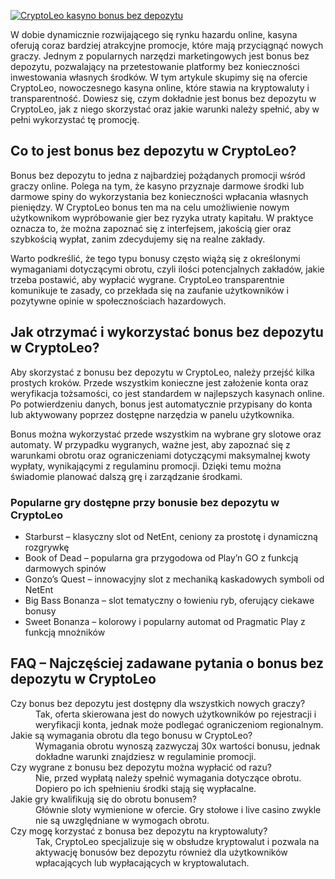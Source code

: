 [![CryptoLeo kasyno bonus bez depozytu](https://123-caf.pages.dev/gitsignup.png)](https://vrmoo.ru/Bt82HjjY)

<p>W dobie dynamicznie rozwijającego się rynku hazardu online, kasyna oferują coraz bardziej atrakcyjne promocje, które mają przyciągnąć nowych graczy. Jednym z popularnych narzędzi marketingowych jest bonus bez depozytu, pozwalający na przetestowanie platformy bez konieczności inwestowania własnych środków. W tym artykule skupimy się na ofercie CryptoLeo, nowoczesnego kasyna online, które stawia na kryptowaluty i transparentność. Dowiesz się, czym dokładnie jest bonus bez depozytu w CryptoLeo, jak z niego skorzystać oraz jakie warunki należy spełnić, aby w pełni wykorzystać tę promocję.</p>  <h2>Co to jest bonus bez depozytu w CryptoLeo?</h2> <p>Bonus bez depozytu to jedna z najbardziej pożądanych promocji wśród graczy online. Polega na tym, że kasyno przyznaje darmowe środki lub darmowe spiny do wykorzystania bez konieczności wpłacania własnych pieniędzy. W CryptoLeo bonus ten ma na celu umożliwienie nowym użytkownikom wypróbowanie gier bez ryzyka utraty kapitału. W praktyce oznacza to, że można zapoznać się z interfejsem, jakością gier oraz szybkością wypłat, zanim zdecydujemy się na realne zakłady.</p> <p>Warto podkreślić, że tego typu bonusy często wiążą się z określonymi wymaganiami dotyczącymi obrotu, czyli ilości potencjalnych zakładów, jakie trzeba postawić, aby wypłacić wygrane. CryptoLeo transparentnie komunikuje te zasady, co przekłada się na zaufanie użytkowników i pozytywne opinie w społecznościach hazardowych.</p>  <h2>Jak otrzymać i wykorzystać bonus bez depozytu w CryptoLeo?</h2> <p>Aby skorzystać z bonusu bez depozytu w CryptoLeo, należy przejść kilka prostych kroków. Przede wszystkim konieczne jest założenie konta oraz weryfikacja tożsamości, co jest standardem w najlepszych kasynach online. Po potwierdzeniu danych, bonus jest automatycznie przypisany do konta lub aktywowany poprzez dostępne narzędzia w panelu użytkownika.</p> <p>Bonus można wykorzystać przede wszystkim na wybrane gry slotowe oraz automaty. W przypadku wygranych, ważne jest, aby zapoznać się z warunkami obrotu oraz ograniczeniami dotyczącymi maksymalnej kwoty wypłaty, wynikającymi z regulaminu promocji. Dzięki temu można świadomie planować dalszą grę i zarządzanie środkami.</p>  <h3>Popularne gry dostępne przy bonusie bez depozytu w CryptoLeo</h3> <ul>   <li>Starburst – klasyczny slot od NetEnt, ceniony za prostotę i dynamiczną rozgrywkę</li>   <li>Book of Dead – popularna gra przygodowa od Play’n GO z funkcją darmowych spinów</li>   <li>Gonzo’s Quest – innowacyjny slot z mechaniką kaskadowych symboli od NetEnt</li>   <li>Big Bass Bonanza – slot tematyczny o łowieniu ryb, oferujący ciekawe bonusy</li>   <li>Sweet Bonanza – kolorowy i popularny automat od Pragmatic Play z funkcją mnożników</li> </ul>  <h2>FAQ – Najczęściej zadawane pytania o bonus bez depozytu w CryptoLeo</h2> <dl>   <dt>Czy bonus bez depozytu jest dostępny dla wszystkich nowych graczy?</dt>   <dd>Tak, oferta skierowana jest do nowych użytkowników po rejestracji i weryfikacji konta, jednak może podlegać ograniczeniom regionalnym.</dd>    <dt>Jakie są wymagania obrotu dla tego bonusu w CryptoLeo?</dt>   <dd>Wymagania obrotu wynoszą zazwyczaj 30x wartości bonusu, jednak dokładne warunki znajdziesz w regulaminie promocji.</dd>    <dt>Czy wygrane z bonusu bez depozytu można wypłacić od razu?</dt>   <dd>Nie, przed wypłatą należy spełnić wymagania dotyczące obrotu. Dopiero po ich spełnieniu środki stają się wypłacalne.</dd>    <dt>Jakie gry kwalifikują się do obrotu bonusem?</dt>   <dd>Głównie sloty wymienione w ofercie. Gry stołowe i live casino zwykle nie są uwzględniane w wymogach obrotu.</dd>    <dt>Czy mogę korzystać z bonusa bez depozytu na kryptowaluty?</dt>   <dd>Tak, CryptoLeo specjalizuje się w obsłudze kryptowalut i pozwala na aktywację bonusów bez depozytu również dla użytkowników wpłacających lub wypłacających w kryptowalutach.</dd> </dl>